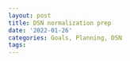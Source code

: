 ```yaml
---
layout: post
title: DSN normalization prep
date: '2022-01-26'
categories: Goals, Planning, DSN
tags: 
---
```

